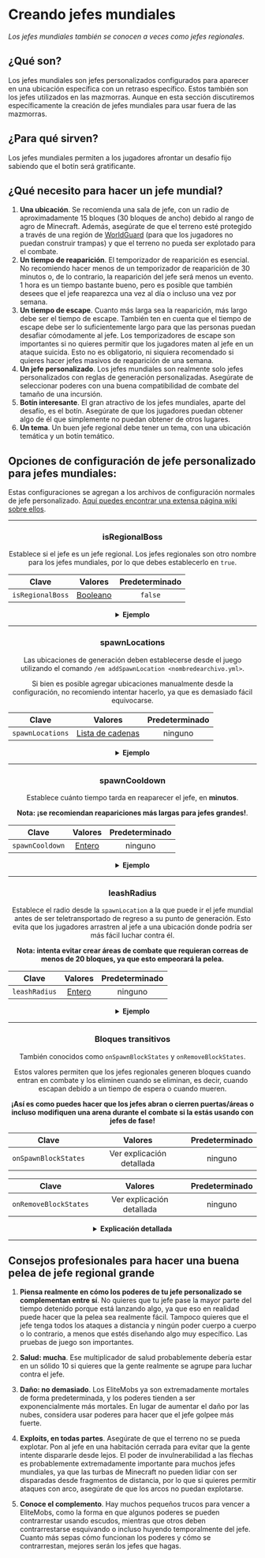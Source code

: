 # Creando jefes mundiales
*Los jefes mundiales también se conocen a veces como jefes regionales.*
## ¿Qué son?

Los jefes mundiales son jefes personalizados configurados para aparecer en una ubicación específica con un retraso específico. Estos también son los jefes utilizados en las mazmorras. Aunque en esta sección discutiremos específicamente la creación de jefes mundiales para usar fuera de las mazmorras.

## ¿Para qué sirven?

Los jefes mundiales permiten a los jugadores afrontar un desafío fijo sabiendo que el botín será gratificante.

## ¿Qué necesito para hacer un jefe mundial?

1. **Una ubicación**. Se recomienda una sala de jefe, con un radio de aproximadamente 15 bloques (30 bloques de ancho) debido al rango de agro de Minecraft. Además, asegúrate de que el terreno esté protegido a través de una región de [WorldGuard](https://dev.bukkit.org/projects/worldguard) (para que los jugadores no puedan construir trampas) y que el terreno no pueda ser explotado para el combate.
2. **Un tiempo de reaparición**. El temporizador de reaparición es esencial. No recomiendo hacer menos de un temporizador de reaparición de 30 minutos o, de lo contrario, la reaparición del jefe será menos un evento. 1 hora es un tiempo bastante bueno, pero es posible que también desees que el jefe reaparezca una vez al día o incluso una vez por semana.
3. **Un tiempo de escape**. Cuanto más larga sea la reaparición, más largo debe ser el tiempo de escape. También ten en cuenta que el tiempo de escape debe ser lo suficientemente largo para que las personas puedan desafiar cómodamente al jefe. Los temporizadores de escape son importantes si no quieres permitir que los jugadores maten al jefe en un ataque suicida. Esto no es obligatorio, ni siquiera recomendado si quieres hacer jefes masivos de reaparición de una semana.
4. **Un jefe personalizado**. Los jefes mundiales son realmente solo jefes personalizados con reglas de generación personalizadas. Asegúrate de seleccionar poderes con una buena compatibilidad de combate del tamaño de una incursión.
5. **Botín interesante**. El gran atractivo de los jefes mundiales, aparte del desafío, es el botín. Asegúrate de que los jugadores puedan obtener algo de él que simplemente no puedan obtener de otros lugares.
6. **Un tema**. Un buen jefe regional debe tener un tema, con una ubicación temática y un botín temático.

## Opciones de configuración de jefe personalizado para jefes mundiales:

Estas configuraciones se agregan a los archivos de configuración normales de jefe personalizado. [Aquí puedes encontrar una extensa página wiki sobre ellos]($language$/elitemobs/creating_bosses.md).

<div align="center">

***

### isRegionalBoss

Establece si el jefe es un jefe regional. Los jefes regionales son otro nombre para los jefes mundiales, por lo que debes establecerlo en `true`.

| Clave       |       Valores        | Predeterminado |
|-----------|:-------------------:|:-------:|
| `isRegionalBoss` | [Booleano](#booleano) | `false` |

<details> 

<summary><b>Ejemplo</b></summary>

<div align="left">

```yml
isRegionalBoss: true
```

</div>

</details>

***

### spawnLocations

Las ubicaciones de generación deben establecerse desde el juego utilizando el comando `/em addSpawnLocation <nombredearchivo.yml>`.

Si bien es posible agregar ubicaciones manualmente desde la configuración, no recomiendo intentar hacerlo, ya que es demasiado fácil equivocarse.

| Clave              |           Valores            | Predeterminado |
|------------------|:---------------------------:|:-------:|
| `spawnLocations` | [Lista de cadenas](#lista_de_cadenas) |  ninguno   |

<details> 

<summary><b>Ejemplo</b></summary>

<div align="left">

Ubicaciones en archivos de configuración (para usuarios avanzados) Los archivos de configuración del jefe regional almacenan todas las instancias de ese jefe regional en un solo archivo almacenando múltiples ubicaciones de generación, así como temporizadores de reaparición.

En términos prácticos, eso significa que esta entrada:

```yaml
spawnLocations:
- elitemobs_sewer_maze,-70.17178578884845,168.2,-173.17112099568718,-271.24023,64.19999:1610710903931
- elitemobs_sewer_maze,-135.02262355317436,168.2,-153.28849346821508,-98.53906,60.750263:1609026066482
- elitemobs_sewer_maze,-70.43846307626053,168.2,-174.13499832314378,-271.24023,64.19999:1610710886530
- elitemobs_sewer_maze,-130.39762674971664,168.2,-171.67396911490718,-47.532227,51.900173:1609026066482
- elitemobs_sewer_maze,-117.12782160766056,162.2,-166.40989416757444,-71.37402,-1.4997427:1610710974882
- elitemobs_sewer_maze,-105.13138759611667,168.2,-169.85898023126538,-124.34766,41.24988:1610710945331
- elitemobs_sewer_maze,-106.21847515732084,169.2,-152.3609257554766,-170.86523,21.450315:1610537606222
```

contiene 7 jefes regionales diferentes, en diferentes ubicaciones y con diferentes temporizadores de reaparición.

Analicemos los detalles, echando un vistazo al primer jefe regional:

```yaml
- elitemobs_sewer_maze,-70.17178578884845,168.2,-173.17112099568718,-271.24023,64.19999:1610710903931
```

Dado que esto sigue el formato `mundo,x,y,z,cabeceo,guiñada:marcaDeTiempoUnix`, el jefe aparece en un mundo llamado `elitemobs_sewer_maze` en x = `-70.17178578884845`, y = `168.2`, z = `-173.17112099568718`, cabeceo = `-271.24023`, guiñada = `64.19999`.

La marca de tiempo unix almacena la hora, en hora unix, a la que reaparecerá el jefe. Esto se utiliza para almacenar tiempos de reaparición a través de reinicios. Si deseas saber a qué hora corresponde eso, hay innumerables herramientas de conversión de tiempo unix a tiempo real que puedes encontrar en línea.

Si deseas que un jefe específico reaparezca después de una recarga o reinicio, todo lo que necesitas hacer es borrar la entrada `:marcaDeTiempoUnix`.

</div>

</details>

***

### spawnCooldown

Establece cuánto tiempo tarda en reaparecer el jefe, en **minutos**.

**Nota: ¡se recomiendan reapariciones más largas para jefes grandes!**.

| Clave       |       Valores        | Predeterminado |
|-----------|:-------------------:|:-------:|
| `spawnCooldown` | [Entero](#entero) |  ninguno   |

<details> 

<summary><b>Ejemplo</b></summary>

<div align="left">

```yml
spawnCooldown: 20
```

</div>

</details>

***

### leashRadius

Establece el radio desde la `spawnLocation` a la que puede ir el jefe mundial antes de ser teletransportado de regreso a su punto de generación. Esto evita que los jugadores arrastren al jefe a una ubicación donde podría ser más fácil luchar contra él.

**Nota: intenta evitar crear áreas de combate que requieran correas de menos de 20 bloques, ya que esto empeorará la pelea.**

| Clave       |       Valores        | Predeterminado |
|-----------|:-------------------:|:-------:|
| `leashRadius` | [Entero](#entero) |  ninguno   |

<details> 

<summary><b>Ejemplo</b></summary>

<div align="left">

```yml
leashRadius: 30
```

</div>

</details>

***

### Bloques transitivos

También conocidos como `onSpawnBlockStates` y `onRemoveBlockStates`.

Estos valores permiten que los jefes regionales generen bloques cuando entran en combate y los eliminen cuando se eliminan, es decir, cuando escapan debido a un tiempo de espera o cuando mueren.

**¡Así es como puedes hacer que los jefes abran o cierren puertas/áreas o incluso modifiquen una arena durante el combate si la estás usando con jefes de fase!**

| Clave       |          Valores          | Predeterminado |
|-----------|:------------------------:|:-------:|
| `onSpawnBlockStates` | Ver explicación detallada |  ninguno   |


| Clave       | Valores  | Predeterminado |
|-----------|:-------:|:-------:|
| `onRemoveBlockStates` | Ver explicación detallada |  ninguno   |

<details> 

<summary><b>Explicación detallada</b></summary>

<div align="left">

**Todos los bloques son relativos a la ubicación de generación. Asegúrate de tener tu ubicación de generación final antes de comenzar a colocar bloques.**

</br>Si ya creaste un área grande de bloques transitivos y ahora necesitas mover al jefe, pero no quieres rehacer los bloques transitivos. Luego puedes usar la acción [Teletransportar]($language$/elitemobs/elitescript_actions.md&section=teleport) de EliteScript para mover al jefe a la ubicación correcta después de que aparezca. Ten en cuenta que tendrás que ajustar tu correa en consecuencia.

Debido a la complejidad de la configuración de bloques, no se recomienda que lo hagas manualmente. Debes usar los siguientes comandos para hacerlo:

- /em registerblocks <archivo_de_jefe_regional.yml> <on_spawn/on_remove>
- /em registerblocksedit <archivo_de_jefe_regional.yml> <on_spawn/on_remove>
- /em registerblocksarea <archivo_de_jefe_regional.yml> <on_spawn/on_remove>
- /em registerblocksareaedit <archivo_de_jefe_regional.yml> <on_spawn/on_remove>
- /em cancelblocks

Vamos a desglosar esto.

**/em registerblocks <archivo_de_jefe_regional.yml> <on_spawn/on_remove>**

El comando más básico. Este es un interruptor que ejecutas una vez para comenzar y otra vez para confirmar. Al igual que todos los demás comandos, tú eliges si estás configurando estos bloques para que se modifiquen para el estado `on_spawn` o el estado `on_remove`.

Si se registra el on\_spawn, esto modificará los bloques cuando el jefe aparezca o reaparezca. Si se registra el on\_remove, esto modificará los bloques cuando el jefe muera o se agote el tiempo de espera utilizando la mecánica de tiempo de espera de jefe personalizado.

Para registrar bloques, simplemente coloca o quita los bloques que deseas modificar mientras esta configuración está activada.

**/em registerblocksedit <archivo_de_jefe_regional.yml> <on_spawn/on_remove>**

Si quieres modificar bloques ya establecidos, puedes usar este comando. Funciona de manera muy similar a `/em registerblocks <archivo_de_jefe_regional.yml> <on_spawn/on_remove>`.

**/em registerblocksarea <archivo_de_jefe_regional.yml> <on_spawn/on_remove>**

Al igual que `/em registerblocks <archivo_de_jefe_regional.yml> <on_spawn/on_remove>`, esto te permite registrar bloques, pero te permite seleccionarlos obteniendo dos esquinas diametralmente opuestas (igual que la selección de región de worldedit/worldguard) en lugar de seleccionar bloques individualmente.

Por razones de seguridad, hay un límite de 200 bloques (de forma predeterminada, modificable en config.yml) para las selecciones regionales. Ten en cuenta que cada bloque se modifica en el mismo tick, por lo que si estás modificando mucho terreno, probablemente comenzarás a ver grandes picos de retraso al ejecutar estas modificaciones.

**/em registerblocksareaedit <archivo_de_jefe_regional.yml> <on_spawn/on_remove>**

Funciona de la misma manera que `/em registerblocksedit` pero para áreas. Se puede usar para superar el límite de registro de bloques de 200 (predeterminado) para áreas.

**/em cancelblocks**

En cualquier momento, si se comete un error al registrar bloques, puedes ejecutar este comando para cancelar el registro. Revertirá cualquier cambio que hayas comenzado a registrar en esa edición/registro.

</div>

</details>

</div>

***

## Consejos profesionales para hacer una buena pelea de jefe regional grande

1. **Piensa realmente en cómo los poderes de tu jefe personalizado se complementan entre sí**. No quieres que tu jefe pase la mayor parte del tiempo detenido porque está lanzando algo, ya que eso en realidad puede hacer que la pelea sea realmente fácil. Tampoco quieres que el jefe tenga todos los ataques a distancia y ningún poder cuerpo a cuerpo o lo contrario, a menos que estés diseñando algo muy específico. Las pruebas de juego son importantes.


2. **Salud: mucha**. Ese multiplicador de salud probablemente debería estar en un sólido 10 si quieres que la gente realmente se agrupe para luchar contra el jefe.


3. **Daño: no demasiado**. Los EliteMobs ya son extremadamente mortales de forma predeterminada, y los poderes tienden a ser exponencialmente más mortales. En lugar de aumentar el daño por las nubes, considera usar poderes para hacer que el jefe golpee más fuerte.


4. **Exploits, en todas partes**. Asegúrate de que el terreno no se pueda explotar. Pon al jefe en una habitación cerrada para evitar que la gente intente dispararle desde lejos. El poder de invulnerabilidad a las flechas es probablemente extremadamente importante para muchos jefes mundiales, ya que las turbas de Minecraft no pueden lidiar con ser disparadas desde fragmentos de distancia, por lo que si quieres permitir ataques con arco, asegúrate de que los arcos no puedan explotarse.


5. **Conoce el complemento**. Hay muchos pequeños trucos para vencer a EliteMobs, como la forma en que algunos poderes se pueden contrarrestar usando escudos, mientras que otros deben contrarrestarse esquivando o incluso huyendo temporalmente del jefe. Cuanto más sepas cómo funcionan los poderes y cómo se contrarrestan, mejores serán los jefes que hagas.




